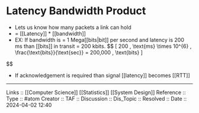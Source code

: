 # Latency Bandwidth Product

- Lets us know how many packets a link can hold
- = [[Latency]] * [[bandwidth]]
- EX: If bandwidth is = 1 Mega[[bits|bit]] per second and latency is 200 ms than [[bits]] in transit = 200 kbits. 
$$
[
200 \, \text{ms} \times 10^{6} \, \frac{\text{bits}}{\text{sec}} = 200,000 \, \text{bits}
]

$$
- If acknowledgement is required than signal [[latency]] becomes [[RTT]]

---
Links :: [[Computer Science]] [[Statistics]] [[System Design]]
Reference ::
Type :: #atom
Creator ::
TAF ::
Discussion ::
Dis_Topic :: 
Resolved ::
Date :: 2024-04-02 12:40
